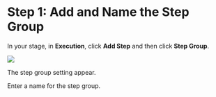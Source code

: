 # Step 1: Add and Name the Step Group

In your stage, in **Execution**, click **Add Step** and then click **Step Group**.

![](./static/step-groups-00.png)

The step group setting appear.

Enter a name for the step group.
